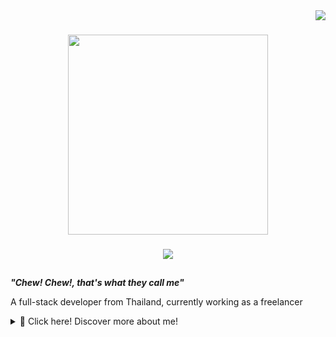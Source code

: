 <div align="right">
  <img src="https://visitor-badge.laobi.icu/badge?page_id=chewji9875.chewji9875&left_text=Travelers"  />
</div>

###
<div align="center">
  <img height="320" src="https://github.com/Chewji9875/Chewji9875/assets/126886556/aa3b3432-1ed1-46ce-8f4f-fe6dc4ed8fd2"  />
</div>

###




<div align="center">
  <a href="https://youtu.be/2qBlE2-WL60"><img src="https://github.com/Chewji9875/Chewji9875/assets/126886556/9998d614-d5ae-4d26-a8a2-fe294893aebc"/>
  </a>
</div>



###
<h2></h2>

***"Chew! Chew!, that's what they call me"***

A full-stack developer from Thailand, currently working as a freelancer
<details>
    <summary>📜 Click here! Discover more about me!</summary>

###

<h2> My skills  </h2>

### Web technologies 🧑‍💻
- JavaScript
- TypeScript
- React
- Vue
- HTML, CSS, Tailwind
- PHP
- Laravel
- SQL

### Designs 🎨
- Figma
- Visio

### Tools ⚙️
- JetBrains
- Docker
- Github


### Languages 🌎

| Language | Proficiency |
| -------- | ----------- |
| English  | B1          |
| Thai     | Native      |

<h2 align="left"> My Projects </h2>

Will update it soon

<h2 align="left"> Contacts </h2>

<div align="left">
  <a href="https://youtu.be/2qBlE2-WL60" target="_blank">
    <img src="https://img.shields.io/static/v1?message=Gmail&logo=gmail&label=&color=D14836&logoColor=white&labelColor=&style=for-the-badge" height="25" alt="gmail logo"  />
  </a>
</div>

</details>
<h2></h2>


